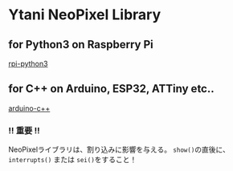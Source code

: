# Ytani NeoPixel Library

## for Python3 on Raspberry Pi
  [rpi-python3](rpi-python3/)
  
## for C++ on Arduino, ESP32, ATTiny etc..
  [arduino-c++](arduino-etc/)

### !! 重要 !!

NeoPixelライブラリは、割り込みに影響を与える。
``show()``の直後に、``interrupts()`` または ``sei()``をすること！
